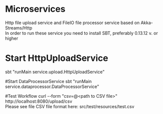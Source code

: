 # Microservices
Http file upload service and FileIO file processor service based on Akka-Streams/Http  
In order to run these service you need to install SBT, preferably 0.13.12 v. or higher

# Start HttpUploadService
sbt "runMain service.upload.HttpUploadService"

#Start DataProcessorService
sbt "runMain service.dataprocessor.DataProcessorService"

#Test Workflow
curl --form "csv=@\<path to CSV file\>" http://localhost:8080/upload/csv  
Please see file CSV file format here: src/test/resources/test.csv